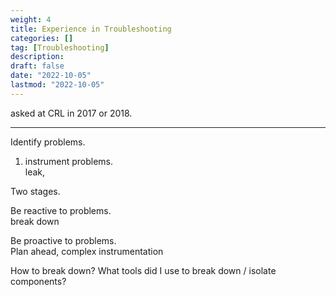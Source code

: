 ```yaml
---
weight: 4
title: Experience in Troubleshooting
categories: []
tag: [Troubleshooting]
description: 
draft: false
date: "2022-10-05"
lastmod: "2022-10-05"
---
```

asked at CRL in 2017 or 2018.

<!--More-->
---

Identify problems. 
1) instrument problems.  
leak, 

Two stages. 

Be reactive to problems.  
break down

Be proactive to problems.  
Plan ahead, complex instrumentation  

How to break down?  What tools did I use to break down / isolate components?




